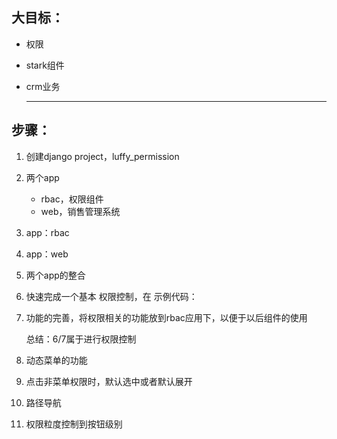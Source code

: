 ## 大目标：
- 权限

- stark组件

- crm业务

	***

## 步骤：

1. 创建django project，luffy_permission

2. 两个app

	- rbac，权限组件
	- web，销售管理系统

3. app：rbac

4. app：web

5. 两个app的整合

6. 快速完成一个基本 权限控制，在 示例代码：

7. 功能的完善，将权限相关的功能放到rbac应用下，以便于以后组件的使用

	总结：6/7属于进行权限控制

8. 动态菜单的功能

9. 点击非菜单权限时，默认选中或者默认展开

10. 路径导航

11. 权限粒度控制到按钮级别